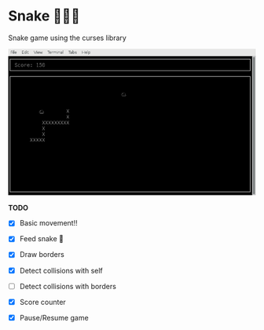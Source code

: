 # Snake 🐍🐍🐍

Snake game using the curses library

![Snake](https://github.com/Jpuelpan/snake/blob/master/snake.png)

**TODO**

* [X] Basic movement!!
* [X] Feed snake 🐀
* [X] Draw borders
* [X] Detect collisions with self
* [ ] Detect collisions with borders
* [X] Score counter
* [X] Pause/Resume game

